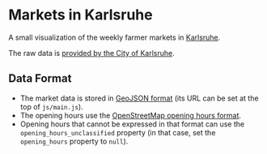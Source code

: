 # Markets in Karlsruhe

A small visualization of the weekly farmer markets in [Karlsruhe](https://en.wikipedia.org/wiki/Karlsruhe).

The raw data is [provided by the City of Karlsruhe](http://www.karlsruhe.de/b3/maerkte/wochenmarkte.de).


## Data Format

* The market data is stored in [GeoJSON format](http://geojson.org/) (its URL can be set at the top of `js/main.js`).
* The opening hours use the [OpenStreetMap opening hours format](https://wiki.openstreetmap.org/wiki/Key:opening_hours/specification).
* Opening hours that cannot be expressed in that format can use the `opening_hours_unclassified` property (in that case, set the `opening_hours` property to `null`).

